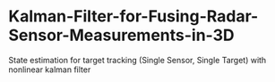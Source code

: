 # Kalman-Filter-for-Fusing-Radar-Sensor-Measurements-in-3D
State estimation for target tracking (Single Sensor, Single Target) with nonlinear kalman filter

